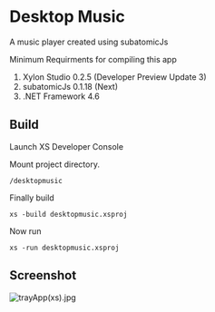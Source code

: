 # Desktop Music
A music player created using subatomicJs

Minimum Requirments for compiling this app

1. Xylon Studio 0.2.5 (Developer Preview Update 3)
2. subatomicJs 0.1.18 (Next)
3. .NET Framework 4.6

## Build
Launch XS Developer Console

Mount project directory. 
```
/desktopmusic
```


Finally build
```
xs -build desktopmusic.xsproj
```


Now run
```
xs -run desktopmusic.xsproj
```


## Screenshot
![trayApp(xs).jpg](https://s30.postimg.org/lp9os026p/tray_App_xs.jpg)
